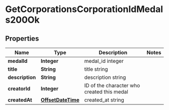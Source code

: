 
# GetCorporationsCorporationIdMedals200Ok

## Properties
Name | Type | Description | Notes
------------ | ------------- | ------------- | -------------
**medalId** | **Integer** | medal_id integer | 
**title** | **String** | title string | 
**description** | **String** | description string | 
**creatorId** | **Integer** | ID of the character who created this medal | 
**createdAt** | [**OffsetDateTime**](OffsetDateTime.md) | created_at string | 



